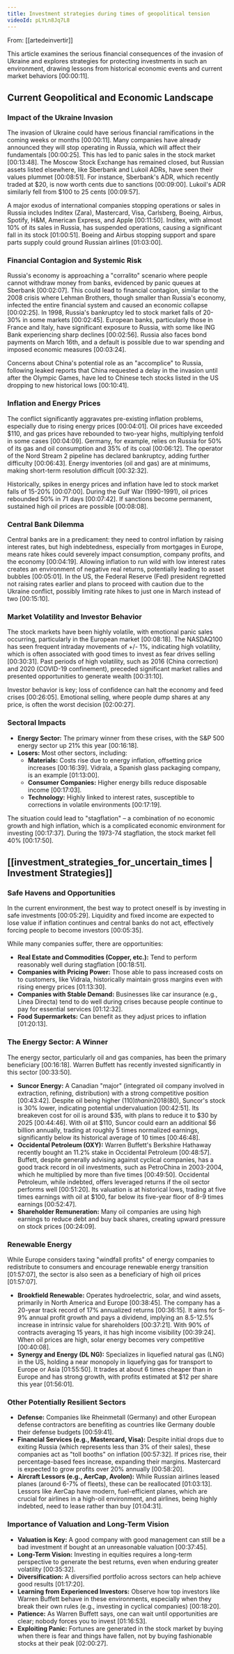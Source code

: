 ```yaml
---
title: Investment strategies during times of geopolitical tension
videoId: pLYLn8Jq7L8
---
```


From: [[artedeinvertir]] <br/> 

This article examines the serious financial consequences of the invasion of Ukraine and explores strategies for protecting investments in such an environment, drawing lessons from historical economic events and current market behaviors <a class="yt-timestamp" data-t="00:00:11">[00:00:11]</a>.

## Current Geopolitical and Economic Landscape

### Impact of the Ukraine Invasion
The invasion of Ukraine could have serious financial ramifications in the coming weeks or months <a class="yt-timestamp" data-t="00:00:11">[00:00:11]</a>. Many companies have already announced they will stop operating in Russia, which will affect their fundamentals <a class="yt-timestamp" data-t="00:00:25">[00:00:25]</a>. This has led to panic sales in the stock market <a class="yt-timestamp" data-t="00:13:48">[00:13:48]</a>. The Moscow Stock Exchange has remained closed, but Russian assets listed elsewhere, like Sberbank and Lukoil ADRs, have seen their values plummet <a class="yt-timestamp" data-t="00:08:51">[00:08:51]</a>. For instance, Sberbank's ADR, which recently traded at $20, is now worth cents due to sanctions <a class="yt-timestamp" data-t="00:09:00">[00:09:00]</a>. Lukoil's ADR similarly fell from $100 to 25 cents <a class="yt-timestamp" data-t="00:09:57">[00:09:57]</a>.

A major exodus of international companies stopping operations or sales in Russia includes Inditex (Zara), Mastercard, Visa, Carlsberg, Boeing, Airbus, Spotify, H&M, American Express, and Apple <a class="yt-timestamp" data-t="00:11:50">[00:11:50]</a>. Inditex, with almost 10% of its sales in Russia, has suspended operations, causing a significant fall in its stock <a class="yt-timestamp" data-t="01:00:51">[01:00:51]</a>. Boeing and Airbus stopping support and spare parts supply could ground Russian airlines <a class="yt-timestamp" data-t="01:03:00">[01:03:00]</a>.

### Financial Contagion and Systemic Risk
Russia's economy is approaching a "corralito" scenario where people cannot withdraw money from banks, evidenced by panic queues at Sberbank <a class="yt-timestamp" data-t="00:02:07">[00:02:07]</a>. This could lead to financial contagion, similar to the 2008 crisis where Lehman Brothers, though smaller than Russia's economy, infected the entire financial system and caused an economic collapse <a class="yt-timestamp" data-t="00:02:25">[00:02:25]</a>. In 1998, Russia's bankruptcy led to stock market falls of 20-30% in some markets <a class="yt-timestamp" data-t="00:02:45">[00:02:45]</a>. European banks, particularly those in France and Italy, have significant exposure to Russia, with some like ING Bank experiencing sharp declines <a class="yt-timestamp" data-t="00:02:56">[00:02:56]</a>. Russia also faces bond payments on March 16th, and a default is possible due to war spending and imposed economic measures <a class="yt-timestamp" data-t="00:03:24">[00:03:24]</a>.

Concerns about China's potential role as an "accomplice" to Russia, following leaked reports that China requested a delay in the invasion until after the Olympic Games, have led to Chinese tech stocks listed in the US dropping to new historical lows <a class="yt-timestamp" data-t="00:10:41">[00:10:41]</a>.

### Inflation and Energy Prices
The conflict significantly aggravates pre-existing inflation problems, especially due to rising energy prices <a class="yt-timestamp" data-t="00:04:01">[00:04:01]</a>. Oil prices have exceeded $110, and gas prices have rebounded to two-year highs, multiplying tenfold in some cases <a class="yt-timestamp" data-t="00:04:09">[00:04:09]</a>. Germany, for example, relies on Russia for 50% of its gas and oil consumption and 35% of its coal <a class="yt-timestamp" data-t="00:06:12">[00:06:12]</a>. The operator of the Nord Stream 2 pipeline has declared bankruptcy, adding further difficulty <a class="yt-timestamp" data-t="00:06:43">[00:06:43]</a>. Energy inventories (oil and gas) are at minimums, making short-term resolution difficult <a class="yt-timestamp" data-t="00:32:32">[00:32:32]</a>.

Historically, spikes in energy prices and inflation have led to stock market falls of 15-20% <a class="yt-timestamp" data-t="00:07:00">[00:07:00]</a>. During the Gulf War (1990-1991), oil prices rebounded 50% in 71 days <a class="yt-timestamp" data-t="00:07:42">[00:07:42]</a>. If sanctions become permanent, sustained high oil prices are possible <a class="yt-timestamp" data-t="00:08:08">[00:08:08]</a>.

### Central Bank Dilemma
Central banks are in a predicament: they need to control inflation by raising interest rates, but high indebtedness, especially from mortgages in Europe, means rate hikes could severely impact consumption, company profits, and the economy <a class="yt-timestamp" data-t="00:04:19">[00:04:19]</a>. Allowing inflation to run wild with low interest rates creates an environment of negative real returns, potentially leading to asset bubbles <a class="yt-timestamp" data-t="00:05:01">[00:05:01]</a>. In the US, the Federal Reserve (Fed) president regretted not raising rates earlier and plans to proceed with caution due to the Ukraine conflict, possibly limiting rate hikes to just one in March instead of two <a class="yt-timestamp" data-t="00:15:10">[00:15:10]</a>.

### Market Volatility and Investor Behavior
The stock markets have been highly volatile, with emotional panic sales occurring, particularly in the European market <a class="yt-timestamp" data-t="00:08:18">[00:08:18]</a>. The NASDAQ100 has seen frequent intraday movements of +/- 1%, indicating high volatility, which is often associated with good times to invest as fear drives selling <a class="yt-timestamp" data-t="00:30:31">[00:30:31]</a>. Past periods of high volatility, such as 2016 (China correction) and 2020 (COVID-19 confinement), preceded significant market rallies and presented opportunities to generate wealth <a class="yt-timestamp" data-t="00:31:10">[00:31:10]</a>.

Investor behavior is key; loss of confidence can halt the economy and feed crises <a class="yt-timestamp" data-t="00:26:05">[00:26:05]</a>. Emotional selling, where people dump shares at any price, is often the worst decision <a class="yt-timestamp" data-t="02:00:27">[02:00:27]</a>.

### Sectoral Impacts
*   **Energy Sector:** The primary winner from these crises, with the S&P 500 energy sector up 21% this year <a class="yt-timestamp" data-t="00:16:18">[00:16:18]</a>.
*   **Losers:** Most other sectors, including:
    *   **Materials:** Costs rise due to energy inflation, offsetting price increases <a class="yt-timestamp" data-t="00:16:39">[00:16:39]</a>. Vidrala, a Spanish glass packaging company, is an example <a class="yt-timestamp" data-t="01:13:00">[01:13:00]</a>.
    *   **Consumer Companies:** Higher energy bills reduce disposable income <a class="yt-timestamp" data-t="00:17:03">[00:17:03]</a>.
    *   **Technology:** Highly linked to interest rates, susceptible to corrections in volatile environments <a class="yt-timestamp" data-t="00:17:19">[00:17:19]</a>.

The situation could lead to "stagflation" – a combination of no economic growth and high inflation, which is a complicated economic environment for investing <a class="yt-timestamp" data-t="00:17:37">[00:17:37]</a>. During the 1973-74 stagflation, the stock market fell 40% <a class="yt-timestamp" data-t="00:17:50">[00:17:50]</a>.

## [[investment_strategies_for_uncertain_times | Investment Strategies]]

### Safe Havens and Opportunities
In the current environment, the best way to protect oneself is by investing in safe investments <a class="yt-timestamp" data-t="00:05:29">[00:05:29]</a>. Liquidity and fixed income are expected to lose value if inflation continues and central banks do not act, effectively forcing people to become investors <a class="yt-timestamp" data-t="00:05:35">[00:05:35]</a>.

While many companies suffer, there are opportunities:
*   **Real Estate and Commodities (Copper, etc.):** Tend to perform reasonably well during stagflation <a class="yt-timestamp" data-t="00:18:51">[00:18:51]</a>.
*   **Companies with Pricing Power:** Those able to pass increased costs on to customers, like Vidrala, historically maintain gross margins even with rising energy prices <a class="yt-timestamp" data-t="01:13:30">[01:13:30]</a>.
*   **Companies with Stable Demand:** Businesses like car insurance (e.g., Línea Directa) tend to do well during crises because people continue to pay for essential services <a class="yt-timestamp" data-t="01:12:32">[01:12:32]</a>.
*   **Food Supermarkets:** Can benefit as they adjust prices to inflation <a class="yt-timestamp" data-t="01:20:13">[01:20:13]</a>.

### The Energy Sector: A Winner
The energy sector, particularly oil and gas companies, has been the primary beneficiary <a class="yt-timestamp" data-t="00:16:18">[00:16:18]</a>. Warren Buffett has recently invested significantly in this sector <a class="yt-timestamp" data-t="00:33:50">[00:33:50]</a>.

*   **Suncor Energy:** A Canadian "major" (integrated oil company involved in extraction, refining, distribution) with a strong competitive position <a class="yt-timestamp" data-t="00:43:42">[00:43:42]</a>. Despite oil being higher ($110) than in 2018 ($80), Suncor's stock is 30% lower, indicating potential undervaluation <a class="yt-timestamp" data-t="00:42:51">[00:42:51]</a>. Its breakeven cost for oil is around $35, with plans to reduce it to $30 by 2025 <a class="yt-timestamp" data-t="00:44:46">[00:44:46]</a>. With oil at $110, Suncor could earn an additional $6 billion annually, trading at roughly 5 times normalized earnings, significantly below its historical average of 10 times <a class="yt-timestamp" data-t="00:46:48">[00:46:48]</a>.
*   **Occidental Petroleum (OXY):** Warren Buffett's Berkshire Hathaway recently bought an 11.2% stake in Occidental Petroleum <a class="yt-timestamp" data-t="00:48:57">[00:48:57]</a>. Buffett, despite generally advising against cyclical companies, has a good track record in oil investments, such as PetroChina in 2003-2004, which he multiplied by more than five times <a class="yt-timestamp" data-t="00:49:50">[00:49:50]</a>. Occidental Petroleum, while indebted, offers leveraged returns if the oil sector performs well <a class="yt-timestamp" data-t="00:51:20">[00:51:20]</a>. Its valuation is at historical lows, trading at five times earnings with oil at $100, far below its five-year floor of 8-9 times earnings <a class="yt-timestamp" data-t="00:52:47">[00:52:47]</a>.
*   **Shareholder Remuneration:** Many oil companies are using high earnings to reduce debt and buy back shares, creating upward pressure on stock prices <a class="yt-timestamp" data-t="00:24:09">[00:24:09]</a>.

### Renewable Energy
While Europe considers taxing "windfall profits" of energy companies to redistribute to consumers and encourage renewable energy transition <a class="yt-timestamp" data-t="01:57:07">[01:57:07]</a>, the sector is also seen as a beneficiary of high oil prices <a class="yt-timestamp" data-t="01:57:07">[01:57:07]</a>.

*   **Brookfield Renewable:** Operates hydroelectric, solar, and wind assets, primarily in North America and Europe <a class="yt-timestamp" data-t="00:38:45">[00:38:45]</a>. The company has a 20-year track record of 17% annualized returns <a class="yt-timestamp" data-t="00:36:15">[00:36:15]</a>. It aims for 5-9% annual profit growth and pays a dividend, implying an 8.5-12.5% increase in intrinsic value for shareholders <a class="yt-timestamp" data-t="00:37:21">[00:37:21]</a>. With 90% of contracts averaging 15 years, it has high income visibility <a class="yt-timestamp" data-t="00:39:24">[00:39:24]</a>. When oil prices are high, solar energy becomes very competitive <a class="yt-timestamp" data-t="00:40:08">[00:40:08]</a>.
*   **Synergy and Energy (DL NG):** Specializes in liquefied natural gas (LNG) in the US, holding a near monopoly in liquefying gas for transport to Europe or Asia <a class="yt-timestamp" data-t="01:55:50">[01:55:50]</a>. It trades at about 6 times cheaper than in Europe and has strong growth, with profits estimated at $12 per share this year <a class="yt-timestamp" data-t="01:56:01">[01:56:01]</a>.

### Other Potentially Resilient Sectors
*   **Defense:** Companies like Rheinmetall (Germany) and other European defense contractors are benefiting as countries like Germany double their defense budgets <a class="yt-timestamp" data-t="00:59:41">[00:59:41]</a>.
*   **Financial Services (e.g., Mastercard, Visa):** Despite initial drops due to exiting Russia (which represents less than 3% of their sales), these companies act as "toll booths" on inflation <a class="yt-timestamp" data-t="00:57:32">[00:57:32]</a>. If prices rise, their percentage-based fees increase, expanding their margins. Mastercard is expected to grow profits over 20% annually <a class="yt-timestamp" data-t="00:58:20">[00:58:20]</a>.
*   **Aircraft Lessors (e.g., AerCap, Avolon):** While Russian airlines leased planes (around 6-7% of fleets), these can be reallocated <a class="yt-timestamp" data-t="01:03:13">[01:03:13]</a>. Lessors like AerCap have modern, fuel-efficient planes, which are crucial for airlines in a high-oil environment, and airlines, being highly indebted, need to lease rather than buy <a class="yt-timestamp" data-t="01:04:31">[01:04:31]</a>.

### Importance of Valuation and Long-Term Vision
*   **Valuation is Key:** A good company with good management can still be a bad investment if bought at an unreasonable valuation <a class="yt-timestamp" data-t="00:37:45">[00:37:45]</a>.
*   **Long-Term Vision:** Investing in equities requires a long-term perspective to generate the best returns, even when enduring greater volatility <a class="yt-timestamp" data-t="00:35:32">[00:35:32]</a>.
*   **Diversification:** A diversified portfolio across sectors can help achieve good results <a class="yt-timestamp" data-t="01:17:20">[01:17:20]</a>.
*   **Learning from Experienced Investors:** Observe how top investors like Warren Buffett behave in these environments, especially when they break their own rules (e.g., investing in cyclical companies) <a class="yt-timestamp" data-t="00:18:20">[00:18:20]</a>.
*   **Patience:** As Warren Buffett says, one can wait until opportunities are clear; nobody forces you to invest <a class="yt-timestamp" data-t="01:16:53">[01:16:53]</a>.
*   **Exploiting Panic:** Fortunes are generated in the stock market by buying when there is fear and things have fallen, not by buying fashionable stocks at their peak <a class="yt-timestamp" data-t="02:00:27">[02:00:27]</a>.